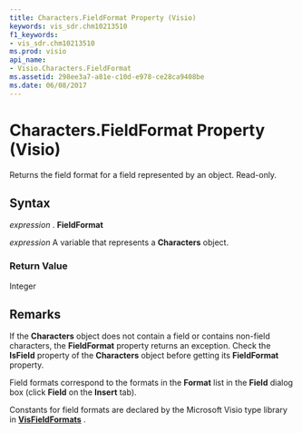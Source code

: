```yaml
---
title: Characters.FieldFormat Property (Visio)
keywords: vis_sdr.chm10213510
f1_keywords:
- vis_sdr.chm10213510
ms.prod: visio
api_name:
- Visio.Characters.FieldFormat
ms.assetid: 298ee3a7-a81e-c10d-e978-ce28ca9408be
ms.date: 06/08/2017
---
```



# Characters.FieldFormat Property (Visio)

Returns the field format for a field represented by an object. Read-only.


## Syntax

 _expression_ . **FieldFormat**

 _expression_ A variable that represents a **Characters** object.


### Return Value

Integer


## Remarks

If the **Characters** object does not contain a field or contains non-field characters, the **FieldFormat** property returns an exception. Check the **IsField** property of the **Characters** object before getting its **FieldFormat** property.

Field formats correspond to the formats in the **Format** list in the **Field** dialog box (click **Field** on the **Insert** tab).

Constants for field formats are declared by the Microsoft Visio type library in **[VisFieldFormats](visfieldformats-enumeration-visio.md)** .


